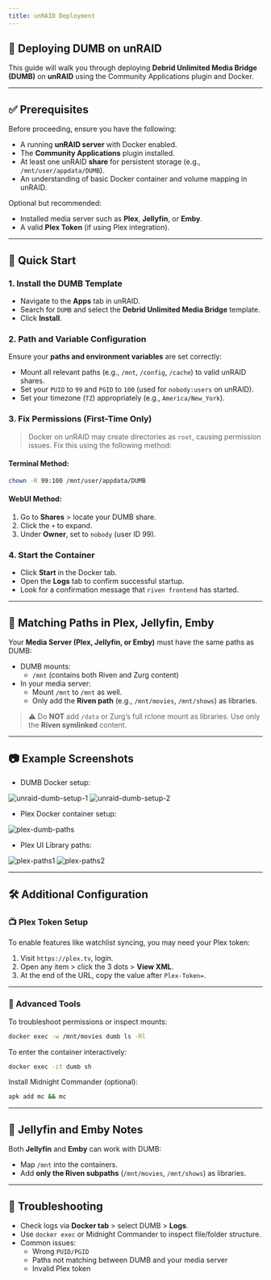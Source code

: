```yaml
---
title: unRAID Deployment
---
```


## 🧱 Deploying DUMB on unRAID

This guide will walk you through deploying **Debrid Unlimited Media Bridge (DUMB)** on **unRAID** using the Community Applications plugin and Docker.

---

## ✅ Prerequisites
Before proceeding, ensure you have the following:

- A running **unRAID server** with Docker enabled.
- The **Community Applications** plugin installed.
- At least one unRAID **share** for persistent storage (e.g., `/mnt/user/appdata/DUMB`).
- An understanding of basic Docker container and volume mapping in unRAID.

Optional but recommended:

- Installed media server such as **Plex**, **Jellyfin**, or **Emby**.
- A valid **Plex Token** (if using Plex integration).

---

## 🚀 Quick Start

### 1. **Install the DUMB Template**
- Navigate to the **Apps** tab in unRAID.
- Search for `DUMB` and select the **Debrid Unlimited Media Bridge** template.
- Click **Install**.

### 2. **Path and Variable Configuration**

Ensure your **paths and environment variables** are set correctly:
- Mount all relevant paths (e.g., `/mnt`, `/config`, `/cache`) to valid unRAID shares.
- Set your `PUID` to `99` and `PGID` to `100` (used for `nobody:users` on unRAID).
- Set your timezone (`TZ`) appropriately (e.g., `America/New_York`).

### 3. **Fix Permissions (First-Time Only)**

> Docker on unRAID may create directories as `root`, causing permission issues. Fix this using the following method:

#### Terminal Method:
```bash
chown -R 99:100 /mnt/user/appdata/DUMB
```

#### WebUI Method:
1. Go to **Shares** > locate your DUMB share.
2. Click the `+` to expand.
3. Under **Owner**, set to `nobody` (user ID 99).

### 4. **Start the Container**
- Click **Start** in the Docker tab.
- Open the **Logs** tab to confirm successful startup.
- Look for a confirmation message that `riven frontend` has started.

---

## 🔁 Matching Paths in Plex, Jellyfin, Emby

Your **Media Server (Plex, Jellyfin, or Emby)** must have the same paths as DUMB:

- DUMB mounts:
  - `/mnt` (contains both Riven and Zurg content)
- In your media server:
  - Mount `/mnt` to `/mnt` as well.
  - Only add the **Riven path** (e.g., `/mnt/movies`, `/mnt/shows`) as libraries.

> ⚠️ Do **NOT** add `/data` or Zurg’s full rclone mount as libraries. Use only the **Riven symlinked** content.

---

## 📷 Example Screenshots

- DUMB Docker setup:

![unraid-dumb-setup-1](https://github.com/user-attachments/assets/c11f95fa-710f-4b1d-af07-be0a81dbface)
![unraid-dumb-setup-2](https://github.com/user-attachments/assets/cb0a02b9-c986-4de8-9751-f615d48c2716)


- Plex Docker container setup:

![plex-dumb-paths](https://github.com/user-attachments/assets/0f3a9286-f81d-4d24-ab9a-5cf9a5bcee25)


- Plex UI Library paths:

![plex-paths1](https://github.com/user-attachments/assets/d5a450fe-33e5-465f-bce8-aca1587723d3)
![plex-paths2](https://github.com/user-attachments/assets/0af17df8-a0e0-4514-8cb2-090a1e628138)

---

## 🛠️ Additional Configuration

### 📺 Plex Token Setup
To enable features like watchlist syncing, you may need your Plex token:

1. Visit `https://plex.tv`, login.
2. Open any item > click the 3 dots > **View XML**.
3. At the end of the URL, copy the value after `Plex-Token=`.

---

### 🧠 Advanced Tools

To troubleshoot permissions or inspect mounts:
```bash
docker exec -w /mnt/movies dumb ls -Rl
```
To enter the container interactively:
```bash
docker exec -it dumb sh
```
Install Midnight Commander (optional):
```bash
apk add mc && mc
```

---

## 🧪 Jellyfin and Emby Notes

Both **Jellyfin** and **Emby** can work with DUMB:

- Map `/mnt` into the containers.
- Add **only the Riven subpaths** (`/mnt/movies`, `/mnt/shows`) as libraries.

---

## 🧰 Troubleshooting
- Check logs via **Docker tab** > select DUMB > **Logs**.
- Use `docker exec` or Midnight Commander to inspect file/folder structure.
- Common issues:
  - Wrong `PUID/PGID`
  - Paths not matching between DUMB and your media server
  - Invalid Plex token